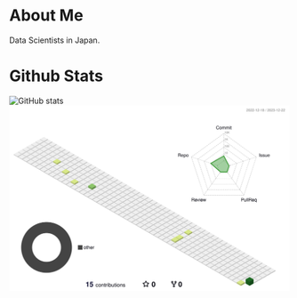 # About Me
Data Scientists in Japan.

# Github Stats

![GitHub stats](https://github-readme-stats.vercel.app/api?username=SO0529&show_icons=true&theme=vue-dark)
![](./profile-3d-contrib/profile-green-animate.svg)
